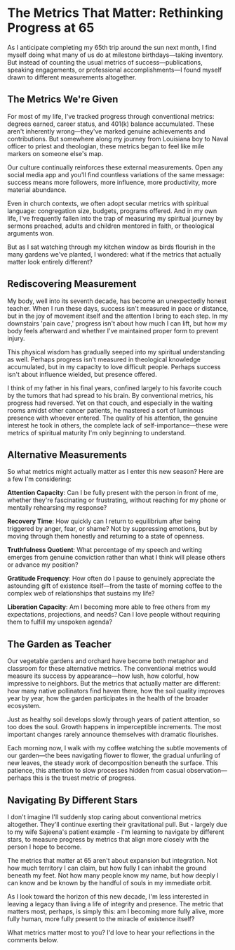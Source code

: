 # The Metrics That Matter: Rethinking Progress at 65

As I anticipate completing my 65th trip around the sun next month, I find myself doing what many of us do at milestone birthdays—taking inventory. But instead of counting the usual metrics of success—publications, speaking engagements, or professional accomplishments—I found myself drawn to different measurements altogether.

## The Metrics We're Given

For most of my life, I've tracked progress through conventional metrics: degrees earned, career status, and 401(k) balance accumulated. These aren't inherently wrong—they've marked genuine achievements and contributions. But somewhere along my journey from Louisiana boy to Naval officer to priest and theologian, these metrics began to feel like mile markers on someone else's map.

Our culture continually reinforces these external measurements. Open any social media app and you'll find countless variations of the same message: success means more followers, more influence, more productivity, more material abundance.

Even in church contexts, we often adopt secular metrics with spiritual language: congregation size, budgets, programs offered. And in my own life, I've frequently fallen into the trap of measuring my spiritual journey by sermons preached, adults and children mentored in faith, or theological arguments won.

But as I sat watching through my kitchen window as birds flourish in the many gardens we've planted, I wondered: what if the metrics that actually matter look entirely different?

## Rediscovering Measurement

My body, well into its seventh decade, has become an unexpectedly honest teacher. When I run these days, success isn't measured in pace or distance, but in the joy of movement itself and the attention I bring to each step. In my downstairs 'pain cave,' progress isn't about how much I can lift, but how my body feels afterward and whether I've maintained proper form to prevent injury.

This physical wisdom has gradually seeped into my spiritual understanding as well. Perhaps progress isn't measured in theological knowledge accumulated, but in my capacity to love difficult people. Perhaps success isn't about influence wielded, but presence offered.

I think of my father in his final years, confined largely to his favorite couch by the tumors that had spread to his brain. By conventional metrics, his progress had reversed. Yet on that couch, and especially in the waiting rooms amidst other cancer patients, he mastered a sort of luminous presence with whoever entered. The quality of his attention, the genuine interest he took in others, the complete lack of self-importance—these were metrics of spiritual maturity I'm only beginning to understand.

## Alternative Measurements

So what metrics might actually matter as I enter this new season? Here are a few I'm considering:

**Attention Capacity**: Can I be fully present with the person in front of me, whether they're fascinating or frustrating, without reaching for my phone or mentally rehearsing my response?

**Recovery Time**: How quickly can I return to equilibrium after being triggered by anger, fear, or shame? Not by suppressing emotions, but by moving through them honestly and returning to a state of openness.

**Truthfulness Quotient**: What percentage of my speech and writing emerges from genuine conviction rather than what I think will please others or advance my position?

**Gratitude Frequency**: How often do I pause to genuinely appreciate the astounding gift of existence itself—from the taste of morning coffee to the complex web of relationships that sustains my life?

**Liberation Capacity**: Am I becoming more able to free others from my expectations, projections, and needs? Can I love people without requiring them to fulfill my unspoken agenda?

## The Garden as Teacher

Our vegetable gardens and orchard have become both metaphor and classroom for these alternative metrics. The conventional metrics would measure its success by appearance—how lush, how colorful, how impressive to neighbors. But the metrics that actually matter are different: how many native pollinators find haven there, how the soil quality improves year by year, how the garden participates in the health of the broader ecosystem.

Just as healthy soil develops slowly through years of patient attention, so too does the soul. Growth happens in imperceptible increments. The most important changes rarely announce themselves with dramatic flourishes.

Each morning now, I walk with my coffee watching the subtle movements of our garden—the bees navigating flower to flower, the gradual unfurling of new leaves, the steady work of decomposition beneath the surface. This patience, this attention to slow processes hidden from casual observation—perhaps this is the truest metric of progress.

## Navigating By Different Stars

I don't imagine I'll suddenly stop caring about conventional metrics altogether. They'll continue exerting their gravitational pull. But - largely due to my wife Sajeena's patient example - I'm learning to navigate by different stars, to measure progress by metrics that align more closely with the person I hope to become.

The metrics that matter at 65 aren't about expansion but integration. Not how much territory I can claim, but how fully I can inhabit the ground beneath my feet. Not how many people know my name, but how deeply I can know and be known by the handful of souls in my immediate orbit.

As I look toward the horizon of this new decade, I'm less interested in leaving a legacy than living a life of integrity and presence. The metric that matters most, perhaps, is simply this: am I becoming more fully alive, more fully human, more fully present to the miracle of existence itself?

What metrics matter most to you? I'd love to hear your reflections in the comments below.
